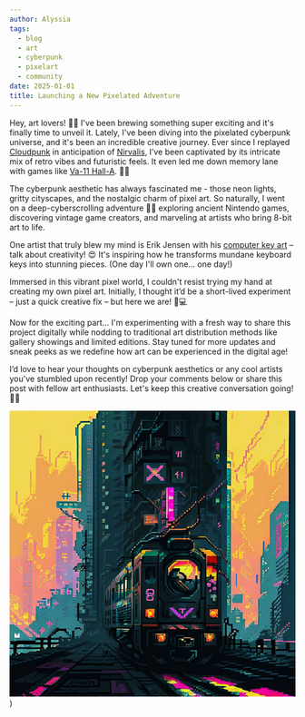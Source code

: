 ```yaml
---
author: Alyssia
tags:
  - blog
  - art
  - cyberpunk
  - pixelart
  - community
date: 2025-01-01
title: Launching a New Pixelated Adventure
---
```



Hey, art lovers! 🎨✨ I've been brewing something super exciting and it's finally time to unveil it. Lately, I've been diving into the pixelated cyberpunk universe, and it's been an incredible creative journey. Ever since I replayed [Cloudpunk](https://nivalisgame.com/) in anticipation of [Nirvalis](https://nivalisgame.com/), I’ve been captivated by its intricate mix of retro vibes and futuristic feels. It even led me down memory lane with games like [Va-11 Hall-A](https://va11halla.fandom.com/). 💾🌆

The cyberpunk aesthetic has always fascinated me - those neon lights, gritty cityscapes, and the nostalgic charm of pixel art. So naturally, I went on a deep-cyberscrolling adventure 🕵️‍♀️ exploring ancient Nintendo games, discovering vintage game creators, and marveling at artists who bring 8-bit art to life.

One artist that truly blew my mind is Erik Jensen with his [computer key art](https://www.erikjensenart.com/computerkeyart) – talk about creativity! 😍 It's inspiring how he transforms mundane keyboard keys into stunning pieces. (One day I'll own one... one day!)

Immersed in this vibrant pixel world, I couldn't resist trying my hand at creating my own pixel art. Initially, I thought it’d be a short-lived experiment – just a quick creative fix – but here we are! 🎨💻

Now for the exciting part... I'm experimenting with a fresh way to share this project digitally while nodding to traditional art distribution methods like gallery showings and limited editions. Stay tuned for more updates and sneak peeks as we redefine how art can be experienced in the digital age!

I’d love to hear your thoughts on cyberpunk aesthetics or any cool artists you've stumbled upon recently! Drop your comments below or share this post with fellow art enthusiasts. Let's keep this creative conversation going! 🌟✨



![Train starting its journey](/images/train-starting_journey.png))

